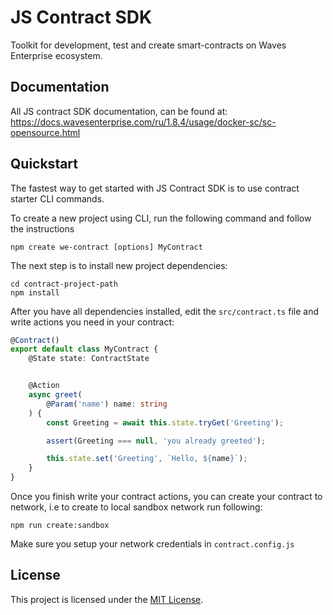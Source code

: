 # JS Contract SDK

Toolkit for development, test and create smart-contracts on Waves Enterprise ecosystem.


## Documentation

All JS contract SDK documentation, can be found at:
https://docs.wavesenterprise.com/ru/1.8.4/usage/docker-sc/sc-opensource.html


## Quickstart

The fastest way to get started with JS Contract SDK is to use contract starter CLI commands.

To create a new project using CLI, run the following command and follow the instructions

```npm
npm create we-contract [options] MyContract
```

The next step is to install new project dependencies:

```npm
cd contract-project-path
npm install
```

After you have all dependencies installed, edit the `src/contract.ts` file and write actions you need in your contract:

```typescript
@Contract()
export default class MyContract {
    @State state: ContractState


    @Action
    async greet(
        @Param('name') name: string
    ) {
        const Greeting = await this.state.tryGet('Greeting');

        assert(Greeting === null, 'you already greeted');

        this.state.set('Greeting', `Hello, ${name}`);
    }
}
```


Once you finish write your contract actions, you can create your contract to network, i.e to create to local sandbox network run following: 

```npm 
npm run create:sandbox
```

Make sure you setup your network credentials in ```contract.config.js```

## License

This project is licensed under the [MIT License](LICENSE).